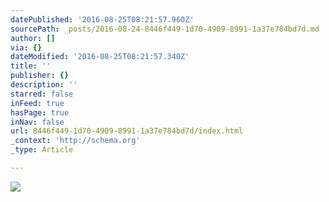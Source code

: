 ```yaml
---
datePublished: '2016-08-25T08:21:57.960Z'
sourcePath: _posts/2016-08-24-8446f449-1d70-4909-8991-1a37e784bd7d.md
author: []
via: {}
dateModified: '2016-08-25T08:21:57.340Z'
title: ''
publisher: {}
description: ''
starred: false
inFeed: true
hasPage: true
inNav: false
url: 8446f449-1d70-4909-8991-1a37e784bd7d/index.html
_context: 'http://schema.org'
_type: Article

---
```

![](https://the-grid-user-content.s3-us-west-2.amazonaws.com/4d23c3ea-0396-4212-995b-e3c1cd1cbf2a.jpg)
